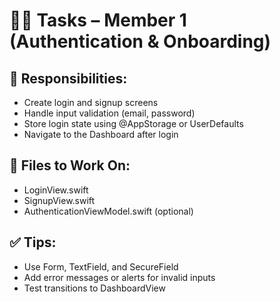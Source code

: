 # 🧑‍💻 Tasks – Member 1 (Authentication & Onboarding)

## 🔐 Responsibilities:
- Create login and signup screens
- Handle input validation (email, password)
- Store login state using @AppStorage or UserDefaults
- Navigate to the Dashboard after login

## 📁 Files to Work On:
- LoginView.swift
- SignupView.swift
- AuthenticationViewModel.swift (optional)

## ✅ Tips:
- Use Form, TextField, and SecureField
- Add error messages or alerts for invalid inputs
- Test transitions to DashboardView
